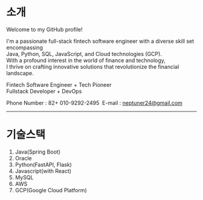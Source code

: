 # 소개

Welcome to my GitHub profile!

I'm a passionate full-stack fintech software engineer with a diverse skill set encompassing    
Java, Python, SQL, JavaScript, and Cloud technologies (GCP).    
With a profound interest in the world of finance and technology,    
I thrive on crafting innovative solutions that revolutionize the financial landscape.


Fintech Software Engineer + Tech Pioneer   
Fullstack Developer + DevOps

Phone Number : 82+ 010-9292-2495 
E-mail : [neptuner24@gmail.com](mailto:neptuner24@gmail.com) 

---

# 기술스택

1. Java(Spring Boot)
2. Oracle
3. Python(FastAPI, Flask)
4. Javascript(with React)
5. MySQL
6. AWS
7. GCP(Google Cloud Platform)



